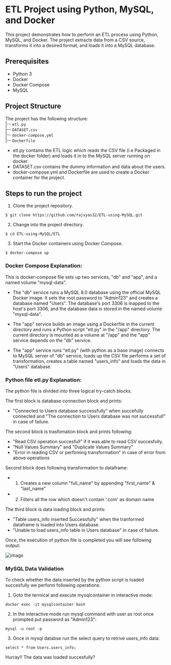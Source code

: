 # ETL Project using Python, MySQL, and Docker
This project demonstrates how to perform an ETL process using Python, MySQL, and Docker. The project extracts data from a CSV source, transforms it into a desired format, and loads it into a MySQL database.

## Prerequisites
- Python 3
- Docker
- Docker Compose
- MySQL

## Project Structure
The project has the following structure:<br>
|-- `etl.py` <br>
|-- `DATASET.csv` <br>
|-- `docker-compose.yml` <br>
|-- `Dockerfile` <br>

- etl.py contains the ETL logic which reads the CSV file (i.e Packaged in the docker folder) and loads it in to the MySQL server running on docker.
- DATASET.csv contains the dummy information and data about the users.
- docker-compose.yml and Dockerfile are used to create a Docker container for the project.

## Steps to run the project
1. Clone the project repository.
```
$ git clone https://github.com/rajvyas32/ETL-using-MySQL.git
```
2. Change into the project directory.
```
$ cd ETL-using-MySQL/ETL
```
3. Start the Docker containers using Docker Compose.
```
$ docker-compose up
```
### Docker Compose Explanation:

This is docker-compose file sets up two services, "db" and "app", and a named volume "mysql-data".

- The "db" service runs a MySQL 8.0 database using the official MySQL Docker image. It sets the root password to "Admin123" and creates a database named "Users". The database's port 3306 is mapped to the host's port 3306, and the database data is stored in the named volume "mysql-data".

- The "app" service builds an image using a Dockerfile in the current directory and runs a Python script "etl.py" in the "/app" directory. The current directory is mounted as a volume at "/app" and the "app" service depends on the "db" service.

- The "app" service runs "etl.py" (with python as a base image) connects to MySQL server of "db" service, loads up the CSV file performs a set of transformation, creates a table named "users_info" and loads the data in "Users" database.

### Python file etl.py Explanation:

The python file is divided into three logical try-catch blocks.

The first block is database connection block and prints:
- "Connected to Users database successfully" when succefully connected and "The connection to Users database was not successfull" in case of failure.

The second block is trasfomation block and prints following:
- "Read CSV operation succesfull" if it was able to read CSV succesfully.
- "Null Values Summary" and "Duplicate Values Summary"
- "Error in reading CSV or perfoming transformation" in case of error from above operations

Second block does following transformation to dataframe:
- 1. Creates a new column "full_name" by appending "first_name" & "last_name"
- 2. Filters all the row which doesn't contain '.com' as domain name

The third block is data loading block and prints:
- "Table users_info inserted Successfully" when the tranformed dataframe is loaded into Users database.
- "Unable to load users_info table in Users database" in case of failure.


Once, the execution of python file is completed you will see following output:

![image](https://user-images.githubusercontent.com/124141023/216142750-63c7fc7d-524a-4743-8edd-02ea4bb69f7b.png)


### MySQL Data Validation

To check whether the data inserted by the python script is loaded succesfully we perform following operations:

1. Goto the termical and execute mysqlcontainer in interactive mode:
```
docker exec -it mysqlcontainer bash
```


2. In the interactive mode run mysql command with user as root once prompted put password as "Admin123":
```
mysql -u root -p
```

3. Once in mysql databse run the select query to retrive users_info data:
```
select * from Users.users_info;
```


Hurray!! The data was loaded succesfully?





